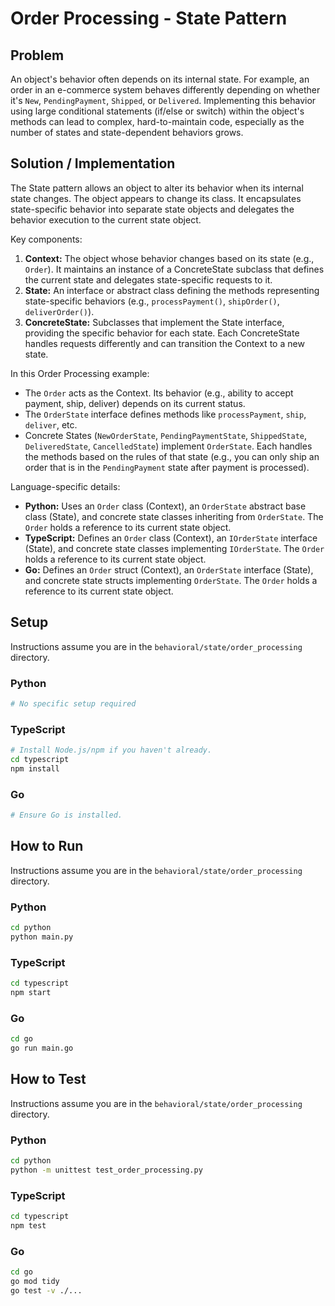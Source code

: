 # Order Processing - State Pattern

## Problem

An object's behavior often depends on its internal state. For example, an order in an e-commerce system behaves differently depending on whether it's `New`, `PendingPayment`, `Shipped`, or `Delivered`. Implementing this behavior using large conditional statements (if/else or switch) within the object's methods can lead to complex, hard-to-maintain code, especially as the number of states and state-dependent behaviors grows.

## Solution / Implementation

The State pattern allows an object to alter its behavior when its internal state changes. The object appears to change its class. It encapsulates state-specific behavior into separate state objects and delegates the behavior execution to the current state object.

Key components:

1.  **Context:** The object whose behavior changes based on its state (e.g., `Order`). It maintains an instance of a ConcreteState subclass that defines the current state and delegates state-specific requests to it.
2.  **State:** An interface or abstract class defining the methods representing state-specific behaviors (e.g., `processPayment()`, `shipOrder()`, `deliverOrder()`).
3.  **ConcreteState:** Subclasses that implement the State interface, providing the specific behavior for each state. Each ConcreteState handles requests differently and can transition the Context to a new state.

In this Order Processing example:

- The `Order` acts as the Context. Its behavior (e.g., ability to accept payment, ship, deliver) depends on its current status.
- The `OrderState` interface defines methods like `processPayment`, `ship`, `deliver`, etc.
- Concrete States (`NewOrderState`, `PendingPaymentState`, `ShippedState`, `DeliveredState`, `CancelledState`) implement `OrderState`. Each handles the methods based on the rules of that state (e.g., you can only ship an order that is in the `PendingPayment` state after payment is processed).

Language-specific details:

- **Python:** Uses an `Order` class (Context), an `OrderState` abstract base class (State), and concrete state classes inheriting from `OrderState`. The `Order` holds a reference to its current state object.
- **TypeScript:** Defines an `Order` class (Context), an `IOrderState` interface (State), and concrete state classes implementing `IOrderState`. The `Order` holds a reference to its current state object.
- **Go:** Defines an `Order` struct (Context), an `OrderState` interface (State), and concrete state structs implementing `OrderState`. The `Order` holds a reference to its current state object.

## Setup

Instructions assume you are in the `behavioral/state/order_processing` directory.

### Python

```bash
# No specific setup required
```

### TypeScript

```bash
# Install Node.js/npm if you haven't already.
cd typescript
npm install
```

### Go

```bash
# Ensure Go is installed.
```

## How to Run

Instructions assume you are in the `behavioral/state/order_processing` directory.

### Python

```bash
cd python
python main.py
```

### TypeScript

```bash
cd typescript
npm start
```

### Go

```bash
cd go
go run main.go
```

## How to Test

Instructions assume you are in the `behavioral/state/order_processing` directory.

### Python

```bash
cd python
python -m unittest test_order_processing.py
```

### TypeScript

```bash
cd typescript
npm test
```

### Go

```bash
cd go
go mod tidy
go test -v ./...
```
